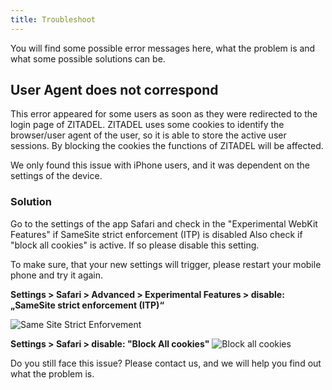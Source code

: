 ```yaml
---
title: Troubleshoot
---
```


You will find some possible error messages here, what the problem is and what some possible solutions can be.

## User Agent does not correspond

This error appeared for some users as soon as they were redirected to the login page of ZITADEL.
ZITADEL uses some cookies to identify the browser/user agent of the user, so it is able to store the active user sessions. By blocking the cookies the functions of ZITADEL will be affected.

We only found this issue with iPhone users, and it was dependent on the settings of the device.

### Solution

Go to the settings of the app Safari and check in the "Experimental WebKit Features" if SameSite strict enforcement (ITP) is disabled
Also check if "block all cookies" is active. If so please disable this setting.

To make sure, that your new settings will trigger, please restart your mobile phone and try it again.

**Settings > Safari > Advanced > Experimental Features > disable: „SameSite strict enforcement (ITP)“**

![Same Site Strict Enforvement](/img/manuals/errors/same-site-strict.png)

**Settings > Safari > disable: "Block All cookies"** 
![Block all cookies](/img/manuals/errors/block-cookies.png)

Do you still face this issue? Please contact us, and we will help you find out what the problem is.
